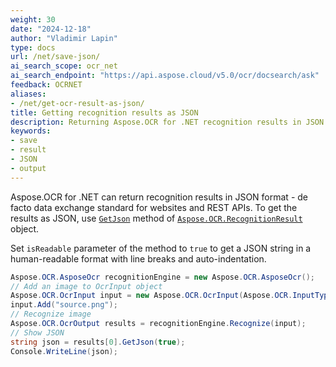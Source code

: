 ```yaml
---
weight: 30
date: "2024-12-18"
author: "Vladimir Lapin"
type: docs
url: /net/save-json/
ai_search_scope: ocr_net
ai_search_endpoint: "https://api.aspose.cloud/v5.0/ocr/docsearch/ask"
feedback: OCRNET
aliases:
- /net/get-ocr-result-as-json/
title: Getting recognition results as JSON
description: Returning Aspose.OCR for .NET recognition results in JSON format.
keywords:
- save
- result
- JSON
- output
---
```


Aspose.OCR for .NET can return recognition results in JSON format - de facto data exchange standard for websites and REST APIs. To get the results as JSON, use [`GetJson`](https://reference.aspose.com/ocr/net/aspose.ocr/recognitionresult/getjson/) method of [`Aspose.OCR.RecognitionResult`](https://reference.aspose.com/ocr/net/aspose.ocr/recognitionresult/) object.

Set `isReadable` parameter of the method to `true` to get a JSON string in a human-readable format with line breaks and auto-indentation.

```csharp
Aspose.OCR.AsposeOcr recognitionEngine = new Aspose.OCR.AsposeOcr();
// Add an image to OcrInput object
Aspose.OCR.OcrInput input = new Aspose.OCR.OcrInput(Aspose.OCR.InputType.SingleImage);
input.Add("source.png");
// Recognize image
Aspose.OCR.OcrOutput results = recognitionEngine.Recognize(input);
// Show JSON
string json = results[0].GetJson(true);
Console.WriteLine(json);
```
